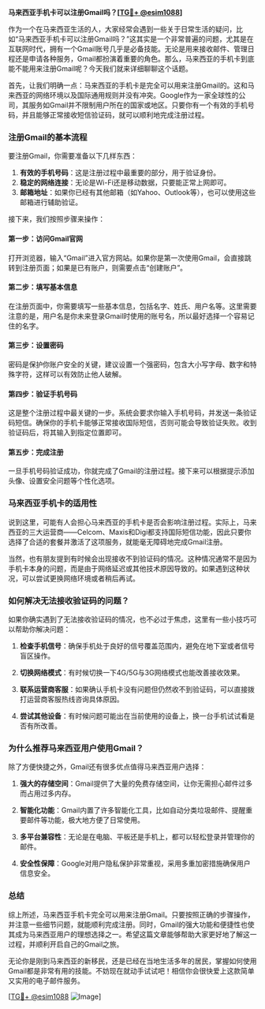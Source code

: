 **马来西亚手机卡可以注册Gmail吗？[[TG💪+ @esim1088](https://t.me/s/esim1088)]**

作为一个在马来西亚生活的人，大家经常会遇到一些关于日常生活的疑问，比如“马来西亚手机卡可以注册Gmail吗？”这其实是一个非常普遍的问题，尤其是在互联网时代，拥有一个Gmail账号几乎是必备技能。无论是用来接收邮件、管理日程还是申请各种服务，Gmail都扮演着重要的角色。那么，马来西亚的手机卡到底能不能用来注册Gmail呢？今天我们就来详细聊聊这个话题。

首先，让我们明确一点：马来西亚的手机卡是完全可以用来注册Gmail的。这和马来西亚的网络环境以及国际通用规则并没有冲突。Google作为一家全球性的公司，其服务如Gmail并不限制用户所在的国家或地区。只要你有一个有效的手机号码，并且能够正常接收短信验证码，就可以顺利地完成注册过程。

### **注册Gmail的基本流程**

要注册Gmail，你需要准备以下几样东西：
1. **有效的手机号码**：这是注册过程中最重要的部分，用于验证身份。
2. **稳定的网络连接**：无论是Wi-Fi还是移动数据，只要能正常上网即可。
3. **邮箱地址**：如果你已经有其他邮箱（如Yahoo、Outlook等），也可以使用这些邮箱进行辅助验证。

接下来，我们按照步骤来操作：

#### **第一步：访问Gmail官网**
打开浏览器，输入“Gmail”进入官方网站。如果你是第一次使用Gmail，会直接跳转到注册页面；如果是已有账户，则需要点击“创建账户”。

#### **第二步：填写基本信息**
在注册页面中，你需要填写一些基本信息，包括名字、姓氏、用户名等。这里需要注意的是，用户名是你未来登录Gmail时使用的账号名，所以最好选择一个容易记住的名字。

#### **第三步：设置密码**
密码是保护你账户安全的关键，建议设置一个强密码，包含大小写字母、数字和特殊字符，这样可以有效防止他人破解。

#### **第四步：验证手机号码**
这是整个注册过程中最关键的一步。系统会要求你输入手机号码，并发送一条验证码短信。确保你的手机卡能够正常接收国际短信，否则可能会导致验证失败。收到验证码后，将其输入到指定位置即可。

#### **第五步：完成注册**
一旦手机号码验证成功，你就完成了Gmail的注册过程。接下来可以根据提示添加头像、设置安全问题等个性化选项。

### **马来西亚手机卡的适用性**

说到这里，可能有人会担心马来西亚的手机卡是否会影响注册过程。实际上，马来西亚的三大运营商——Celcom、Maxis和Digi都支持国际短信功能，因此只要你选择了合适的套餐并激活了这项服务，就能毫无障碍地完成Gmail注册。

当然，也有朋友提到有时候会出现接收不到验证码的情况。这种情况通常不是因为手机卡本身的问题，而是由于网络延迟或其他技术原因导致的。如果遇到这种状况，可以尝试更换网络环境或者稍后再试。

### **如何解决无法接收验证码的问题？**

如果你确实遇到了无法接收验证码的情况，也不必过于焦虑，这里有一些小技巧可以帮助你解决问题：

1. **检查手机信号**：确保手机处于良好的信号覆盖范围内，避免在地下室或者信号盲区操作。
   
2. **切换网络模式**：有时候切换一下4G/5G与3G网络模式也能改善接收效果。

3. **联系运营商客服**：如果确认手机卡没有问题但仍然收不到验证码，可以直接拨打运营商客服热线咨询具体原因。

4. **尝试其他设备**：有时候问题可能出在当前使用的设备上，换一台手机试试看是否有所改善。

### **为什么推荐马来西亚用户使用Gmail？**

除了方便快捷之外，Gmail还有很多优点值得马来西亚用户选择：

1. **强大的存储空间**：Gmail提供了大量的免费存储空间，让你无需担心邮件过多而占用过多内存。

2. **智能化功能**：Gmail内置了许多智能化工具，比如自动分类垃圾邮件、提醒重要邮件等功能，极大地方便了日常使用。

3. **多平台兼容性**：无论是在电脑、平板还是手机上，都可以轻松登录并管理你的邮件。

4. **安全性保障**：Google对用户隐私保护非常重视，采用多重加密措施确保用户信息安全。

### **总结**

综上所述，马来西亚手机卡完全可以用来注册Gmail。只要按照正确的步骤操作，并注意一些细节问题，就能顺利完成注册。同时，Gmail的强大功能和便捷性也使其成为马来西亚用户的理想选择之一。希望这篇文章能够帮助大家更好地了解这一过程，并顺利开启自己的Gmail之旅。

无论你是刚到马来西亚的新移民，还是已经在当地生活多年的居民，掌握如何使用Gmail都是非常有用的技能。不妨现在就动手试试吧！相信你会很快爱上这款简单又实用的电子邮件服务。

[[TG💪+ @esim1088](https://t.me/s/esim1088) ![Image](https://i.postimg.cc/4NQfJmqS/Snipaste-2025-05-13-00-14-12.png)]